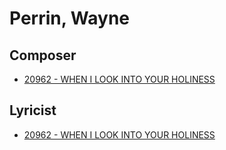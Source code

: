 # Perrin, Wayne

## Composer

- [20962 - WHEN I LOOK INTO YOUR HOLINESS](/hymns/20962.md)

## Lyricist

- [20962 - WHEN I LOOK INTO YOUR HOLINESS](/hymns/20962.md)

